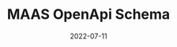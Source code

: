 ---
layout: page
title: MAAS OpenApi Schema
description: MAAS API in OpenAPI form
highlights:
    - This is the documentation for the API that lets you control and query MAAS.
    - Uses the OpenAPI Specification, allowing you to create your own language-agnostic MAAS interface.
img: assets/img/icons/MAAS.png
redirect: https://maas.io/docs/api
category: work
date: "2022-07-11"
---